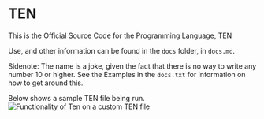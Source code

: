 # TEN
This is the Official Source Code for the Programming Language, TEN

Use, and other information can be found in the `docs` folder, in `docs.md`.

Sidenote: The name is a joke, given the fact that there is no way to write any number 10 or higher. See the Examples in the `docs.txt` for information on how to get around this.

Below shows a sample TEN file being run.
![Functionality of Ten on a custom TEN file](/media/functionality.gif)
